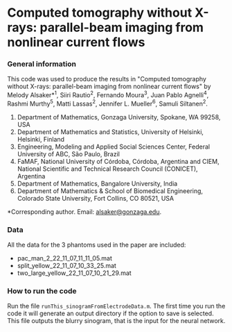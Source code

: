 # Computed tomography without X-rays: parallel-beam imaging from nonlinear current flows

### General information

This code was used to produce the results in "Computed tomography without X-rays: parallel-beam imaging from nonlinear current flows" by Melody Alsaker*<sup>1</sup>, Siiri Rautio<sup>2</sup>, Fernando Moura<sup>3</sup>,  Juan Pablo Agnelli<sup>4</sup>, Rashmi Murthy<sup>5</sup>, Matti Lassas<sup>2</sup>, Jennifer L. Mueller<sup>6</sup>, Samuli Siltanen<sup>2</sup>.

1. Department of Mathematics, Gonzaga University, Spokane, WA 99258, USA
2. Department of Mathematics and Statistics, University of Helsinki, Helsinki, Finland
3. Engineering, Modeling and Applied Social Sciences Center, Federal University of ABC, São Paulo, Brazil
4. FaMAF, National University of Córdoba, Córdoba, Argentina and CIEM, National Scientific and Technical Research Council (CONICET), Argentina
5. Department of Mathematics, Bangalore University, India
6. Department of Mathematics & School of Biomedical Engineering, Colorado State University, Fort Collins, CO 80521, USA

*Corresponding author. Email:  alsaker@gonzaga.edu.

### Data

All the data for the 3 phantoms used in the paper are included:
- pac_man_2_22_11_07_11_11_05.mat
- split_yellow_22_11_07_10_33_25.mat
- two_large_yellow_22_11_07_10_21_29.mat

### How to run the code

Run the file `runThis_sinogramFromElectrodeData.m`. The first time you run the code it will generate an output directory if the option to save is selected. This file outputs the blurry sinogram, that is the input for the neural network.
